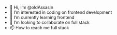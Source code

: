 - 👋 Hi, I’m @oldAssasin
- 👀 I’m interested in coding on frontend development
- 🌱 I’m currently learning frontend 
- 💞️ I’m looking to collaborate on full stack
- 📫 How to reach me full stack

<!---
oldAssasin/oldAssasin is a ✨ special ✨ repository because its `README.md` (this file) appears on your GitHub profile.
You can click the Preview link to take a look at your changes.
--->
